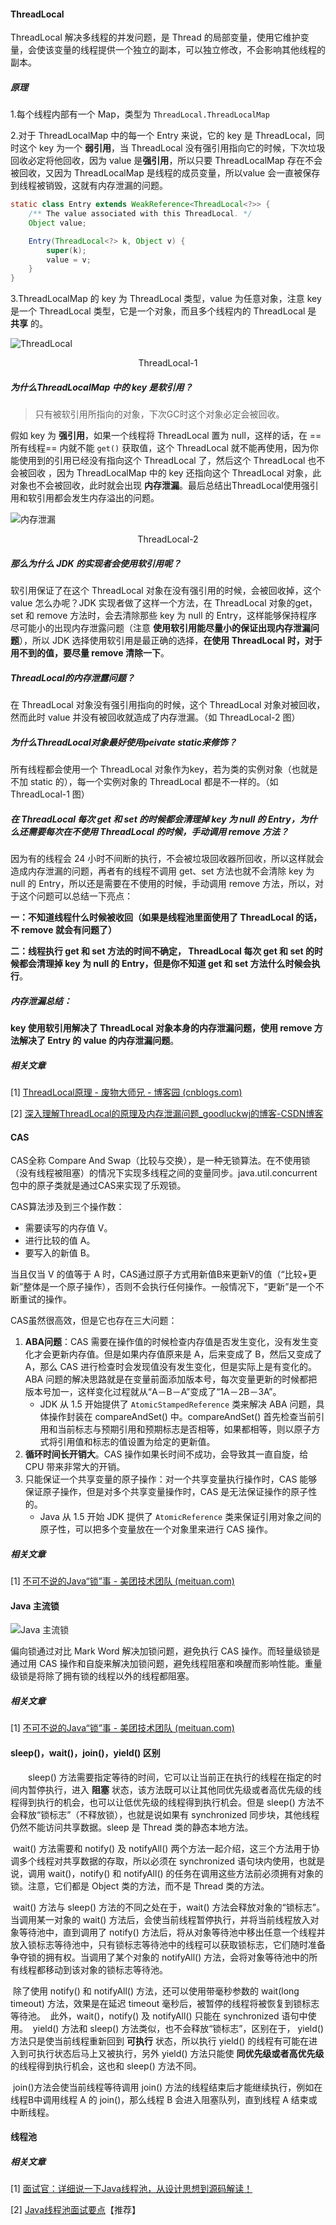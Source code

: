 

#### ThreadLocal

ThreadLocal 解决多线程的并发问题，是 Thread 的局部变量，使用它维护变量，会使该变量的线程提供一个独立的副本，可以独立修改，不会影响其他线程的副本。

##### 原理

1.每个线程内部有一个 Map，类型为 `ThreadLocal.ThreadLocalMap`

2.对于 ThreadLocalMap 中的每一个 Entry 来说，它的 key 是 ThreadLocal，同时这个 key 为一个 **弱引用**，当 ThreadLocal 没有强引用指向它的时候，下次垃圾回收必定将他回收，因为 value 是**强引用**，所以只要 ThreadLocalMap 存在不会被回收，又因为 ThreadLocalMap 是线程的成员变量，所以value 会一直被保存到线程被销毁，这就有内存泄漏的问题。

```java
static class Entry extends WeakReference<ThreadLocal<?>> {
    /** The value associated with this ThreadLocal. */
    Object value;

    Entry(ThreadLocal<?> k, Object v) {
        super(k);
        value = v;
    }
}
```

3.ThreadLocalMap 的 key 为 ThreadLocal 类型，value 为任意对象，注意 key 是一个 ThreadLocal 类型，它是一个对象，而且多个线程内的 ThreadLocal 是 **共享** 的。



![ThreadLocal](https://cdn.jsdelivr.net/gh/YangZhiqiang98/ImageBed/20220212084533.png)

<center>ThreadLocal-1</center>



##### 为什么ThreadLocalMap 中的 key 是软引用？

> 只有被软引用所指向的对象，下次GC时这个对象必定会被回收。

假如 key 为 **强引用**，如果一个线程将 ThreadLocal 置为 null，这样的话，在 ==所有线程== 内就不能 `get()` 获取值，这个 ThreadLocal 就不能再使用，因为你能使用到的引用已经没有指向这个 ThreadLocal 了，然后这个 ThreadLocal 也不会被回收 ，因为 ThreadLocalMap 中的 key 还指向这个 ThreadLocal 对象，此对象也不会被回收，此时就会出现 **内存泄漏**。最后总结出ThreadLocal使用强引用和软引用都会发生内存溢出的问题。



![内存泄漏](https://cdn.jsdelivr.net/gh/YangZhiqiang98/ImageBed/20220212090549.png)

<center>ThreadLocal-2</center>



##### 那么为什么 JDK 的实现者会使用软引用呢？

软引用保证了在这个 ThreadLocal 对象在没有强引用的时候，会被回收掉，这个 value 怎么办呢？JDK 实现者做了这样一个方法，在 ThreadLocal 对象的get，set 和 remove 方法时，会去清除那些 key 为 null 的 Entry，这样能够保持程序尽可能小的出现内存泄露问题（注意 **使用软引用能尽量小的保证出现内存泄漏问题**），所以 JDK 选择使用软引用是最正确的选择，**在使用 ThreadLocal 时，对于用不到的值，要尽量 remove 清除一下**。



##### **ThreadLocal的内存泄露问题？**

在 ThreadLocal 对象没有强引用指向的时候，这个 ThreadLocal 对象对被回收，然而此时 value 并没有被回收就造成了内存泄漏。（如 ThreadLocal-2 图）

##### **为什么ThreadLocal对象最好使用peivate static来修饰？**

所有线程都会使用一个 ThreadLocal 对象作为key，若为类的实例对象（也就是不加 static 的），每一个实例对象的 ThreadLocal 都是不一样的。（如 ThreadLocal-1 图）

#####  在 ThreadLocal 每次 get 和 set 的时候都会清理掉 key 为 null 的 Entry，为什么还需要每次在不使用 ThreadLocal 的时候，手动调用 remove 方法？

  因为有的线程会 24 小时不间断的执行，不会被垃圾回收器所回收，所以这样就会造成内存泄漏的问题，再者有的线程不调用 get、set 方法也就不会清除 key 为 null 的 Entry，所以还是需要在不使用的时候，手动调用 remove 方法，所以，对于这个问题可以总结一下亮点：

 **一：不知道线程什么时候被收回（如果是线程池里面使用了 ThreadLocal 的话，不 remove 就会有问题了）**

 **二：线程执行 get 和 set 方法的时间不确定， ThreadLocal 每次 get 和 set 的时候都会清理掉 key 为 null 的 Entry，但是你不知道 get 和 set 方法什么时候会执行**。



##### 内存泄漏总结：

 **key 使用软引用解决了 ThreadLocal 对象本身的内存泄漏问题，使用 remove 方法解决了 Entry 的 value 的内存泄漏问题**。

##### 相关文章

[1] [ThreadLocal原理 - 废物大师兄 - 博客园 (cnblogs.com)](https://www.cnblogs.com/cjsblog/p/9773079.html)

[2] [深入理解ThreadLocal的原理及内存泄漏问题_goodluckwj的博客-CSDN博客](https://blog.csdn.net/qq_35634181/article/details/103996977)



#### CAS

CAS全称 Compare And Swap（比较与交换），是一种无锁算法。在不使用锁（没有线程被阻塞）的情况下实现多线程之间的变量同步。java.util.concurrent包中的原子类就是通过CAS来实现了乐观锁。

CAS算法涉及到三个操作数：

- 需要读写的内存值 V。
- 进行比较的值 A。
- 要写入的新值 B。

当且仅当 V 的值等于 A 时，CAS通过原子方式用新值B来更新V的值（“比较+更新”整体是一个原子操作），否则不会执行任何操作。一般情况下，“更新”是一个不断重试的操作。



CAS虽然很高效，但是它也存在三大问题：

1. **ABA问题**：CAS 需要在操作值的时候检查内存值是否发生变化，没有发生变化才会更新内存值。但是如果内存值原来是 A，后来变成了 B，然后又变成了 A，那么 CAS 进行检查时会发现值没有发生变化，但是实际上是有变化的。ABA 问题的解决思路就是在变量前面添加版本号，每次变量更新的时候都把版本号加一，这样变化过程就从“A－B－A”变成了“1A－2B－3A”。
   - JDK 从 1.5 开始提供了 `AtomicStampedReference` 类来解决 ABA 问题，具体操作封装在 compareAndSet() 中。compareAndSet() 首先检查当前引用和当前标志与预期引用和预期标志是否相等，如果都相等，则以原子方式将引用值和标志的值设置为给定的更新值。
2. **循环时间长开销大**。CAS 操作如果长时间不成功，会导致其一直自旋，给 CPU 带来非常大的开销。
3. 只能保证一个共享变量的原子操作：对一个共享变量执行操作时，CAS 能够保证原子操作，但是对多个共享变量操作时，CAS 是无法保证操作的原子性的。
   - Java 从 1.5 开始 JDK 提供了 `AtomicReference` 类来保证引用对象之间的原子性，可以把多个变量放在一个对象里来进行 CAS 操作。

##### 相关文章

[1] [不可不说的Java“锁”事 - 美团技术团队 (meituan.com)](https://tech.meituan.com/2018/11/15/java-lock.html)

#### Java 主流锁

![Java 主流锁](https://cdn.jsdelivr.net/gh/YangZhiqiang98/ImageBed/20220212222835.png)

偏向锁通过对比 Mark Word 解决加锁问题，避免执行 CAS 操作。而轻量级锁是通过用 CAS 操作和自旋来解决加锁问题，避免线程阻塞和唤醒而影响性能。重量级锁是将除了拥有锁的线程以外的线程都阻塞。

##### 相关文章

[1] [不可不说的Java“锁”事 - 美团技术团队 (meituan.com)](https://tech.meituan.com/2018/11/15/java-lock.html)





#### sleep()，wait()，join()，yield() 区别

　　sleep() 方法需要指定等待的时间，它可以让当前正在执行的线程在指定的时间内暂停执行，进入 **阻塞** 状态，该方法既可以让其他同优先级或者高优先级的线程得到执行的机会，也可以让低优先级的线程得到执行机会。但是 sleep() 方法不会释放“锁标志”（不释放锁），也就是说如果有 synchronized 同步块，其他线程仍然不能访问共享数据。sleep 是 Thread 类的静态本地方法。

​	wait() 方法需要和 notify() 及 notifyAll() 两个方法一起介绍，这三个方法用于协调多个线程对共享数据的存取，所以必须在 synchronized 语句块内使用，也就是说，调用 wait()，notify() 和 notifyAll() 的任务在调用这些方法前必须拥有对象的锁。注意，它们都是 Object 类的方法，而不是 Thread 类的方法。

​	wait() 方法与 sleep() 方法的不同之处在于，wait() 方法会释放对象的“锁标志”。当调用某一对象的 wait() 方法后，会使当前线程暂停执行，并将当前线程放入对象等待池中，直到调用了 notify() 方法后，将从对象等待池中移出任意一个线程并放入锁标志等待池中，只有锁标志等待池中的线程可以获取锁标志，它们随时准备争夺锁的拥有权。当调用了某个对象的 notifyAll() 方法，会将对象等待池中的所有线程都移动到该对象的锁标志等待池。

​	除了使用 notify() 和 notifyAll() 方法，还可以使用带毫秒参数的 wait(long timeout) 方法，效果是在延迟 timeout 毫秒后，被暂停的线程将被恢复到锁标志等待池。
​	此外，wait()，notify() 及 notifyAll() 只能在 synchronized 语句中使用。
​	yield() 方法和 sleep() 方法类似，也不会释放“锁标志”，区别在于， yield() 方法只是使当前线程重新回到 **可执行** 状态，所以执行 yield() 的线程有可能在进入到可执行状态后马上又被执行，另外 yield() 方法只能使 **同优先级或者高优先级** 的线程得到执行机会，这也和 sleep() 方法不同。


​	join()方法会使当前线程等待调用 join() 方法的线程结束后才能继续执行，例如在线程B中调用线程 A 的 join()，那么线程 B 会进入阻塞队列，直到线程 A 结束或中断线程。



#### 线程池



##### 相关文章

[1] [面试官：详细说一下Java线程池，从设计思想到源码解读！](https://mp.weixin.qq.com/s/pePZRcQVA5SNp00jUw2BWw)

[2] [Java线程池面试要点](https://mp.weixin.qq.com/s/Rr9UrsCGSVlXhhGf-xO7Og)【推荐】
